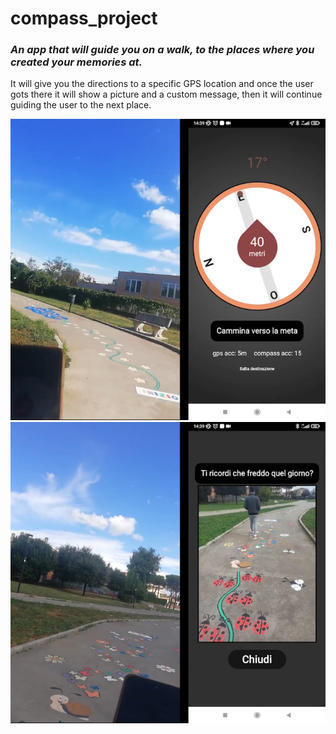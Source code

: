 # compass_project

### *An app that will guide you on a walk, to the places where you created your memories at.*
It will give you the directions to a specific GPS location and once the user gots there it will show a picture and a custom message, then it will continue guiding the user to the next place. 

![demo picture 1](./demo1.png) ![demo picture 2](./demo2.png)
